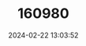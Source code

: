 ---
title: "160980"
category: "Lepidochrysops lerothodi"
draft: false
date: 2024-02-22 13:03:52
languages:
  English: ["Basotho Blue", "Lesotho Blue"]
  Afrikaans: ["Basoetoe-bloutjie"]
---